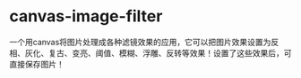 # canvas-image-filter
一个用canvas将图片处理成各种滤镜效果的应用，它可以把图片效果设置为反相、灰化、复古、变亮、阈值、模糊、浮雕、反转等效果！设置了这些效果后，可直接保存图片！
